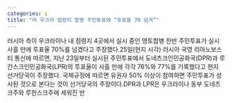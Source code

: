 ```yaml
---
categories: i
title: "러 우크라 점령지 합병 주민투표에 “투표율 70 넘겨”"
---
```

러시아 측이 우크라이나 내 점령지 4곳에서 실시 중인 영토합병 찬반 주민투표가 실시 사흘 만에 투표율 70%를 넘겼다고 주장했다.25일(현지 시각) 러시아 국영 리아노보스티 통신에 따르면, 지난 23일부터 실시된 주민투표에서 도네츠크인민공화국(DPR)과 루간스크인민공화국(LPR)의 투표율이 사흘 만에 각각 76%와 77%를 기록했다고 현지 선거당국이 주장했다. 국제규정에 따르면 유권자 50% 이상이 참여하면 주민투표가 성사된 것으로 본다는 것이 선거당국의 주장이다.DPR과 LPR은 우크라이나 동부 도네츠크주와 루한스크주에 세워진 반